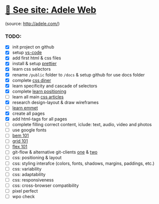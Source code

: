 # [🚀 See site: Adele Web](https://monkeydub.github.io/Test/public)

(source: http://adele.com/)

### TODO:

- [x] init project on github
- [x] setup [vs-code](https://code.visualstudio.com)
- [x] add first html & css files
- [x] install & setup [prettier](https://github.com/prettier/prettier)
- [x] learn css selectors
- [x] rename `/public` folder to `/docs` & setup github for use docs folder
- [x] complete [css diner](https://flukeout.github.io)
- [x] learn specificity and cascade of selectors
- [x] complete [learn positioning](http://ru.learnlayout.com)
- [ ] learn all main [css articles](https://learn.javascript.ru/css-for-js)
- [x] research design-layout & draw wireframes
- [ ] [learn emmet](https://habr.com/post/175747/)
- [x] create all pages
- [x] add html-tags for all pages
- [ ] complete filling correct content, iclude: text, audio, video and photos
- [ ] use google fonts
- [ ] [bem 101](https://css-tricks.com/bem-101/)
- [ ] [grid 101](https://learncssgrid.com)
- [ ] [flex 101](https://css-tricks.com/snippets/css/a-guide-to-flexbox/)
- [ ] git-flow & alternative git-clients [one](https://www.gitkraken.com) &
      [two](https://www.sourcetreeapp.com)
- [ ] css: positioning & layout
- [ ] css: styling interafce (colors, fonts, shadows, margins, paddings, etc.)
- [ ] css: variability
- [ ] css: adaptability
- [ ] css: responsiveness
- [ ] css: cross-browser compatibility
- [ ] pixel perfect
- [ ] wpo check

